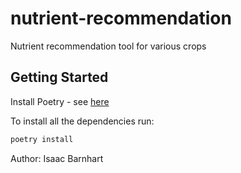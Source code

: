 # nutrient-recommendation

Nutrient recommendation tool for various crops

## Getting Started

Install Poetry - see [here](https://python-poetry.org/docs/)

To install all the dependencies run:

```bash
poetry install
```

Author: Isaac Barnhart
